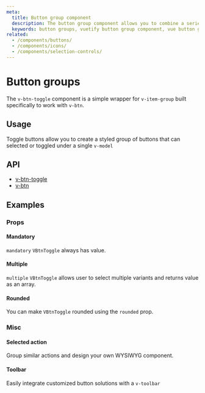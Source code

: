 ```yaml
---
meta:
  title: Button group component
  description: The button group component allows you to combine a series of selectable buttons together in a single-line.
  keywords: button groups, vuetify button group component, vue button group component
related:
  - /components/buttons/
  - /components/icons/
  - /components/selection-controls/
---
```


# Button groups

The `v-btn-toggle` component is a simple wrapper for `v-item-group` built specifically to work with `v-btn`.

<entry-ad />

## Usage

Toggle buttons allow you to create a styled group of buttons that can selected or toggled under a single `v-model`

<example file="v-btn-toggle/usage" />

## API

- [v-btn-toggle](../../api/v-btn-toggle)
- [v-btn](../../api/v-btn)

## Examples

### Props

#### Mandatory

`mandatory` `VBtnToggle` always has value.

<example file="v-btn-toggle/prop-mandatory" />

#### Multiple

`multiple` `VBtnToggle` allows user to select multiple variants and returns value as an array.

<example file="v-btn-toggle/prop-multiple" />

#### Rounded

You can make `VBtnToggle` rounded using the `rounded` prop.

<example file="v-btn-toggle/prop-rounded" />

### Misc

#### Selected action

Group similar actions and design your own WYSIWYG component.

<example file="v-btn-toggle/misc-qwerty" />

#### Toolbar

Easily integrate customized button solutions with a `v-toolbar`

<example file="v-btn-toggle/misc-toolbar" />

<backmatter />
